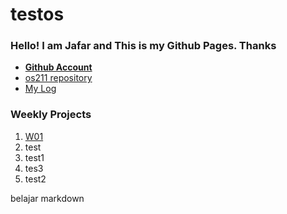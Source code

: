 # testos
### Hello! I am Jafar and This is my Github Pages. Thanks

* **[Github Account](https://github.com/abdurrohmanjafar/)**
* [os211 repository](https://github.com/abdurrohmanjafar/os211/)
* [My Log](https://abdurrohmanjafar.github.io/os211/TXT/mylog.txt/)

### Weekly Projects

1. [W01](https://google.com) 
2. test
3. test1
4. tes3
5. test2

belajar markdown

